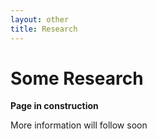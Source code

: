```yaml
---
layout: other
title: Research
---
```


<h1 class = "pageTitle"> Some Research </h1>

**Page in construction**

More information will follow soon
